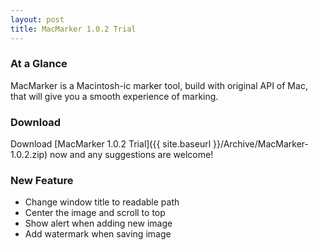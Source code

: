```yaml
---
layout: post
title: MacMarker 1.0.2 Trial
---
```


### At a Glance

MacMarker is a Macintosh-ic marker tool, build with original API of Mac, that will give you a smooth experience of marking. 

### Download

Download [MacMarker 1.0.2 Trial]({{ site.baseurl }}/Archive/MacMarker-1.0.2.zip) now and any suggestions are welcome!

### New Feature

- Change window title to readable path
- Center the image and scroll to top
- Show alert when adding new image
- Add watermark when saving image